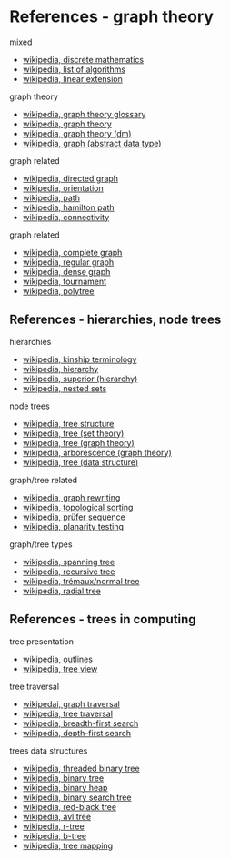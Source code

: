 
<!-- ======================================================================= -->
# References - graph theory

mixed

* [wikipedia, discrete mathematics](https://en.wikipedia.org/wiki/Discrete_mathematics)
* [wikipedia, list of algorithms](https://en.wikipedia.org/wiki/List_of_algorithms)
* [wikipedia, linear extension](https://en.wikipedia.org/wiki/Linear_extension)

graph theory

* [wikipedia, graph theory glossary](https://en.wikipedia.org/wiki/Glossary_of_graph_theory_terms)
* [wikipedia, graph theory](https://en.wikipedia.org/wiki/Graph_theory)
* [wikipedia, graph theory (dm)](https://en.wikipedia.org/wiki/Graph_%28discrete_mathematics%29)
* [wikipedia, graph (abstract data type)](https://en.wikipedia.org/wiki/Graph_%28abstract_data_type%29)

graph related

* [wikipedia, directed graph](https://en.wikipedia.org/wiki/Directed_graph)
* [wikipedia, orientation](https://en.wikipedia.org/wiki/Orientation_%28graph_theory%29)
* [wikipedia, path](https://en.wikipedia.org/wiki/Path_%28graph_theory%29)
* [wikipedia, hamilton path](https://en.wikipedia.org/wiki/Hamiltonian_path)
* [wikipedia, connectivity](https://en.wikipedia.org/wiki/Connectivity_%28graph_theory%29)

graph related

* [wikipedia, complete graph](https://en.wikipedia.org/wiki/Complete_graph)
* [wikipedia, regular graph](https://en.wikipedia.org/wiki/Regular_graph)
* [wikipedia, dense graph](https://en.wikipedia.org/wiki/Dense_graph)
* [wikipedia, tournament](https://en.wikipedia.org/wiki/Tournament_%28graph_theory%29)
* [wikipedia, polytree](https://en.wikipedia.org/wiki/Polytree)

<!-- ======================================================================= -->
## References - hierarchies, node trees

hierarchies

* [wikipedia, kinship terminology](https://en.wikipedia.org/wiki/Kinship_terminology)
* [wikipedia, hierarchy](https://en.wikipedia.org/wiki/Hierarchy)
* [wikipedia, superior (hierarchy)](https://en.wikipedia.org/wiki/Superior_%28hierarchy%29)
* [wikipedia, nested sets](https://en.wikipedia.org/wiki/Nested_set_model)

node trees

* [wikipedia, tree structure](https://en.wikipedia.org/wiki/Tree_structure)
* [wikipedia, tree (set theory)](https://en.wikipedia.org/wiki/Tree_%28set_theory%29)
* [wikipedia, tree (graph theory)](https://en.wikipedia.org/wiki/Tree_%28graph_theory%29)
* [wikipedia, arborescence (graph theory)](https://en.wikipedia.org/wiki/Arborescence_%28graph_theory%29)
* [wikipedia, tree (data structure)](https://en.wikipedia.org/wiki/Tree_%28data_structure%29)

graph/tree related

* [wikipedia, graph rewriting](https://en.wikipedia.org/wiki/Graph_rewriting)
* [wikipedia, topological sorting](https://en.wikipedia.org/wiki/Topological_sorting)
* [wikipedia, prüfer sequence](https://en.wikipedia.org/wiki/Pr%C3%BCfer_sequence)
* [wikipedia, planarity testing](https://en.wikipedia.org/wiki/Planarity_testing)

graph/tree types

* [wikipedia, spanning tree](https://en.wikipedia.org/wiki/Spanning_tree)
* [wikipedia, recursive tree](https://en.wikipedia.org/wiki/Recursive_tree)
* [wikipedia, trémaux/normal tree](https://en.wikipedia.org/wiki/Tr%C3%A9maux_tree)
* [wikipedia, radial tree](https://en.wikipedia.org/wiki/Radial_tree)

<!-- ======================================================================= -->
## References - trees in computing

tree presentation

* [wikipedia, outlines](https://en.wikipedia.org/wiki/Outline_%28list%29)
* [wikipedia, tree view](https://en.wikipedia.org/wiki/Tree_view)

tree traversal

* [wikipedai, graph traversal](https://en.wikipedia.org/wiki/Graph_traversal)
* [wikipedia, tree traversal](https://en.wikipedia.org/wiki/Tree_traversal)
* [wikipedia, breadth-first search](https://en.wikipedia.org/wiki/Breadth-first_search)
* [wikipedia, depth-first search](https://en.wikipedia.org/wiki/Depth-first_search)

trees data structures

* [wikipedia, threaded binary tree](https://en.wikipedia.org/wiki/Threaded_binary_tree)
* [wikipedia, binary tree](https://en.wikipedia.org/wiki/Binary_tree)
* [wikipedia, binary heap](https://en.wikipedia.org/wiki/Binary_heap)
* [wikipedia, binary search tree](https://en.wikipedia.org/wiki/Binary_search_tree)
* [wikipedia, red-black tree](https://en.wikipedia.org/wiki/Red%E2%80%93black_tree)
* [wikipedia, avl tree](https://en.wikipedia.org/wiki/AVL_tree)
* [wikipedia, r-tree](https://en.wikipedia.org/wiki/R-tree)
* [wikipedia, b-tree](https://en.wikipedia.org/wiki/B-tree)
* [wikipedia, tree mapping](https://en.wikipedia.org/wiki/Treemapping)

